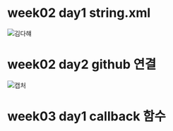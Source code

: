 # week02 day1 string.xml

![김다햬](https://user-images.githubusercontent.com/80017979/110565782-5ec35500-8192-11eb-8375-cf5aee63fd54.png)

# week02 day2 github 연결

![캡처](https://user-images.githubusercontent.com/80017979/110763984-d4fcb000-8295-11eb-9c89-0fa60b054236.PNG)

# week03 day1 callback 함수

